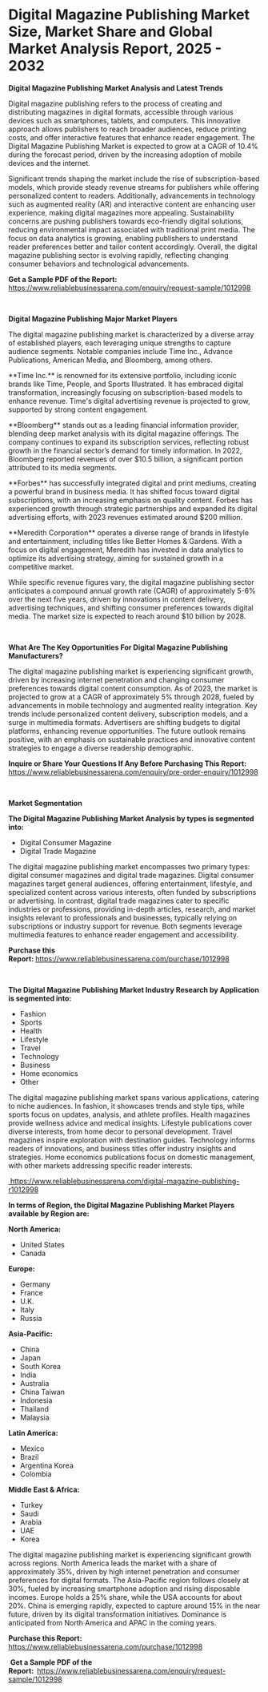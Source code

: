 <p><h1>Digital Magazine Publishing Market Size, Market Share and Global Market Analysis Report, 2025 - 2032</h1></p><p><strong>Digital Magazine Publishing Market Analysis and Latest Trends</strong></p>
<p><p>Digital magazine publishing refers to the process of creating and distributing magazines in digital formats, accessible through various devices such as smartphones, tablets, and computers. This innovative approach allows publishers to reach broader audiences, reduce printing costs, and offer interactive features that enhance reader engagement. The Digital Magazine Publishing Market is expected to grow at a CAGR of 10.4% during the forecast period, driven by the increasing adoption of mobile devices and the internet. </p><p>Significant trends shaping the market include the rise of subscription-based models, which provide steady revenue streams for publishers while offering personalized content to readers. Additionally, advancements in technology such as augmented reality (AR) and interactive content are enhancing user experience, making digital magazines more appealing. Sustainability concerns are pushing publishers towards eco-friendly digital solutions, reducing environmental impact associated with traditional print media. The focus on data analytics is growing, enabling publishers to understand reader preferences better and tailor content accordingly. Overall, the digital magazine publishing sector is evolving rapidly, reflecting changing consumer behaviors and technological advancements.</p></p>
<p><strong>Get a Sample PDF of the Report:&nbsp;</strong> <a href="https://www.reliablebusinessarena.com/enquiry/request-sample/1012998?utm_campaign=3737&utm_medium=2&utm_source=Github&utm_content=ia&utm_term=17042025&utm_id=digital-magazine-publishing">https://www.reliablebusinessarena.com/enquiry/request-sample/1012998</a></p>
<p>&nbsp;</p>
<p><strong>Digital Magazine Publishing Major Market Players</strong></p>
<p><p>The digital magazine publishing market is characterized by a diverse array of established players, each leveraging unique strengths to capture audience segments. Notable companies include Time Inc., Advance Publications, American Media, and Bloomberg, among others.</p><p>**Time Inc.** is renowned for its extensive portfolio, including iconic brands like Time, People, and Sports Illustrated. It has embraced digital transformation, increasingly focusing on subscription-based models to enhance revenue. Time's digital advertising revenue is projected to grow, supported by strong content engagement.</p><p>**Bloomberg** stands out as a leading financial information provider, blending deep market analysis with its digital magazine offerings. The company continues to expand its subscription services, reflecting robust growth in the financial sector’s demand for timely information. In 2022, Bloomberg reported revenues of over $10.5 billion, a significant portion attributed to its media segments.</p><p>**Forbes** has successfully integrated digital and print mediums, creating a powerful brand in business media. It has shifted focus toward digital subscriptions, with an increasing emphasis on quality content. Forbes has experienced growth through strategic partnerships and expanded its digital advertising efforts, with 2023 revenues estimated around $200 million.</p><p>**Meredith Corporation** operates a diverse range of brands in lifestyle and entertainment, including titles like Better Homes & Gardens. With a focus on digital engagement, Meredith has invested in data analytics to optimize its advertising strategy, aiming for sustained growth in a competitive market.</p><p>While specific revenue figures vary, the digital magazine publishing sector anticipates a compound annual growth rate (CAGR) of approximately 5-6% over the next five years, driven by innovations in content delivery, advertising techniques, and shifting consumer preferences towards digital media. The market size is expected to reach around $10 billion by 2028.</p></p>
<p>&nbsp;</p>
<p><strong>What Are The Key Opportunities For Digital Magazine Publishing Manufacturers?</strong></p>
<p><p>The digital magazine publishing market is experiencing significant growth, driven by increasing internet penetration and changing consumer preferences towards digital content consumption. As of 2023, the market is projected to grow at a CAGR of approximately 5% through 2028, fueled by advancements in mobile technology and augmented reality integration. Key trends include personalized content delivery, subscription models, and a surge in multimedia formats. Advertisers are shifting budgets to digital platforms, enhancing revenue opportunities. The future outlook remains positive, with an emphasis on sustainable practices and innovative content strategies to engage a diverse readership demographic.</p></p>
<p><strong>Inquire or Share Your Questions If Any Before Purchasing This Report:</strong> <a href="https://www.reliablebusinessarena.com/enquiry/pre-order-enquiry/1012998?utm_campaign=3737&utm_medium=2&utm_source=Github&utm_content=ia&utm_term=17042025&utm_id=digital-magazine-publishing">https://www.reliablebusinessarena.com/enquiry/pre-order-enquiry/1012998</a></p>
<p>&nbsp;</p>
<p><strong>Market Segmentation</strong></p>
<p><strong>The Digital Magazine Publishing Market Analysis by types is segmented into:</strong></p>
<p><ul><li>Digital Consumer Magazine</li><li>Digital Trade Magazine</li></ul></p>
<p><p>The digital magazine publishing market encompasses two primary types: digital consumer magazines and digital trade magazines. Digital consumer magazines target general audiences, offering entertainment, lifestyle, and specialized content across various interests, often funded by subscriptions or advertising. In contrast, digital trade magazines cater to specific industries or professions, providing in-depth articles, research, and market insights relevant to professionals and businesses, typically relying on subscriptions or industry support for revenue. Both segments leverage multimedia features to enhance reader engagement and accessibility.</p></p>
<p><strong>Purchase this Report:&nbsp;</strong><a href="https://www.reliablebusinessarena.com/purchase/1012998?utm_campaign=3737&utm_medium=2&utm_source=Github&utm_content=ia&utm_term=17042025&utm_id=digital-magazine-publishing">https://www.reliablebusinessarena.com/purchase/1012998</a></p>
<p>&nbsp;</p>
<p><strong>The Digital Magazine Publishing Market Industry Research by Application is segmented into:</strong></p>
<p><ul><li>Fashion</li><li>Sports</li><li>Health</li><li>Lifestyle</li><li>Travel</li><li>Technology</li><li>Business</li><li>Home economics</li><li>Other</li></ul></p>
<p><p>The digital magazine publishing market spans various applications, catering to niche audiences. In fashion, it showcases trends and style tips, while sports focus on updates, analysis, and athlete profiles. Health magazines provide wellness advice and medical insights. Lifestyle publications cover diverse interests, from home decor to personal development. Travel magazines inspire exploration with destination guides. Technology informs readers of innovations, and business titles offer industry insights and strategies. Home economics publications focus on domestic management, with other markets addressing specific reader interests.</p></p>
<p><a href="https://www.reliablebusinessarena.com/digital-magazine-publishing-r1012998?utm_campaign=3737&utm_medium=2&utm_source=Github&utm_content=ia&utm_term=17042025&utm_id=digital-magazine-publishing">&nbsp;https://www.reliablebusinessarena.com/digital-magazine-publishing-r1012998</a></p>
<p><strong>In terms of Region, the Digital Magazine Publishing Market Players available by Region are:</strong></p>
<p>
    <p> <strong> North America: </strong>
        <ul>
            <li>United States</li>
            <li>Canada</li>
        </ul>
        </p> 
    <p> <strong> Europe: </strong>
        <ul>
            <li>Germany</li>
            <li>France</li>
            <li>U.K.</li>
            <li>Italy</li>
            <li>Russia</li>
        </ul>
        </p> 
    <p> <strong> Asia-Pacific: </strong>
        <ul>
            <li>China</li>
            <li>Japan</li>
            <li>South Korea</li>
            <li>India</li>
            <li>Australia</li>
            <li>China Taiwan</li>
            <li>Indonesia</li>
            <li>Thailand</li>
            <li>Malaysia</li>
        </ul>
        </p> 
    <p> <strong> Latin America: </strong>
        <ul>
            <li>Mexico</li>
            <li>Brazil</li>
            <li>Argentina Korea</li>
            <li>Colombia</li>
        </ul>
        </p> 
    <p> <strong> Middle East & Africa: </strong>
        <ul>
            <li>Turkey</li>
            <li>Saudi</li>
            <li>Arabia</li>
            <li>UAE</li>
            <li>Korea</li>
        </ul>
    </p>
    </p>
<p><p>The digital magazine publishing market is experiencing significant growth across regions. North America leads the market with a share of approximately 35%, driven by high internet penetration and consumer preferences for digital formats. The Asia-Pacific region follows closely at 30%, fueled by increasing smartphone adoption and rising disposable incomes. Europe holds a 25% share, while the USA accounts for about 20%. China is emerging rapidly, expected to capture around 15% in the near future, driven by its digital transformation initiatives. Dominance is anticipated from North America and APAC in the coming years.</p></p>
<p><strong>Purchase this Report: </strong><a href="https://www.reliablebusinessarena.com/purchase/1012998?utm_campaign=3737&utm_medium=2&utm_source=Github&utm_content=ia&utm_term=17042025&utm_id=digital-magazine-publishing">https://www.reliablebusinessarena.com/purchase/1012998</a></p>
<p>&nbsp;<strong>Get a Sample PDF of the Report:&nbsp;&nbsp;</strong><a href="https://www.reliablebusinessarena.com/enquiry/request-sample/1012998?utm_campaign=3737&utm_medium=2&utm_source=Github&utm_content=ia&utm_term=17042025&utm_id=digital-magazine-publishing">https://www.reliablebusinessarena.com/enquiry/request-sample/1012998</a></p>
<p><strong></strong></p>
<p><p></p><p></p><p></p></p>